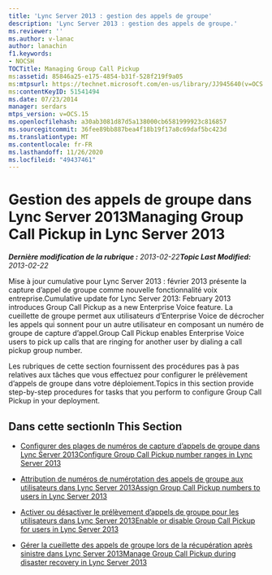```yaml
---
title: 'Lync Server 2013 : gestion des appels de groupe'
description: 'Lync Server 2013 : gestion des appels de groupe.'
ms.reviewer: ''
ms.author: v-lanac
author: lanachin
f1.keywords:
- NOCSH
TOCTitle: Managing Group Call Pickup
ms:assetid: 85846a25-e175-4854-b31f-528f219f9a05
ms:mtpsurl: https://technet.microsoft.com/en-us/library/JJ945640(v=OCS.15)
ms:contentKeyID: 51541494
ms.date: 07/23/2014
manager: serdars
mtps_version: v=OCS.15
ms.openlocfilehash: a30ab3081d87d5a138000cb6581999923c816857
ms.sourcegitcommit: 36fee89bb887bea4f18b19f17a8c69daf5bc423d
ms.translationtype: MT
ms.contentlocale: fr-FR
ms.lasthandoff: 11/26/2020
ms.locfileid: "49437461"
---
```

# <a name="managing-group-call-pickup-in-lync-server-2013"></a><span data-ttu-id="5b9ce-103">Gestion des appels de groupe dans Lync Server 2013</span><span class="sxs-lookup"><span data-stu-id="5b9ce-103">Managing Group Call Pickup in Lync Server 2013</span></span>

<div data-xmlns="http://www.w3.org/1999/xhtml">

<div class="topic" data-xmlns="http://www.w3.org/1999/xhtml" data-msxsl="urn:schemas-microsoft-com:xslt" data-cs="https://msdn.microsoft.com/">

<div data-asp="https://msdn2.microsoft.com/asp">



</div>

<div id="mainSection">

<div id="mainBody"><span data-ttu-id="5b9ce-104">

<span> </span></span><span class="sxs-lookup"><span data-stu-id="5b9ce-104">

<span> </span></span></span>

<span data-ttu-id="5b9ce-105">_**Dernière modification de la rubrique :** 2013-02-22_</span><span class="sxs-lookup"><span data-stu-id="5b9ce-105">_**Topic Last Modified:** 2013-02-22_</span></span>

<span data-ttu-id="5b9ce-106">Mise à jour cumulative pour Lync Server 2013 : février 2013 présente la capture d’appel de groupe comme nouvelle fonctionnalité voix entreprise.</span><span class="sxs-lookup"><span data-stu-id="5b9ce-106">Cumulative update for Lync Server 2013: February 2013 introduces Group Call Pickup as a new Enterprise Voice feature.</span></span> <span data-ttu-id="5b9ce-107">La cueillette de groupe permet aux utilisateurs d’Enterprise Voice de décrocher les appels qui sonnent pour un autre utilisateur en composant un numéro de groupe de capture d’appel.</span><span class="sxs-lookup"><span data-stu-id="5b9ce-107">Group Call Pickup enables Enterprise Voice users to pick up calls that are ringing for another user by dialing a call pickup group number.</span></span>

<span data-ttu-id="5b9ce-108">Les rubriques de cette section fournissent des procédures pas à pas relatives aux tâches que vous effectuez pour configurer le prélèvement d’appels de groupe dans votre déploiement.</span><span class="sxs-lookup"><span data-stu-id="5b9ce-108">Topics in this section provide step-by-step procedures for tasks that you perform to configure Group Call Pickup in your deployment.</span></span>

<div>

## <a name="in-this-section"></a><span data-ttu-id="5b9ce-109">Dans cette section</span><span class="sxs-lookup"><span data-stu-id="5b9ce-109">In This Section</span></span>

  - [<span data-ttu-id="5b9ce-110">Configurer des plages de numéros de capture d’appels de groupe dans Lync Server 2013</span><span class="sxs-lookup"><span data-stu-id="5b9ce-110">Configure Group Call Pickup number ranges in Lync Server 2013</span></span>](lync-server-2013-configure-group-call-pickup-number-ranges.md)

  - [<span data-ttu-id="5b9ce-111">Attribution de numéros de numérotation des appels de groupe aux utilisateurs dans Lync Server 2013</span><span class="sxs-lookup"><span data-stu-id="5b9ce-111">Assign Group Call Pickup numbers to users in Lync Server 2013</span></span>](lync-server-2013-assign-group-call-pickup-numbers-to-users.md)

  - [<span data-ttu-id="5b9ce-112">Activer ou désactiver le prélèvement d’appels de groupe pour les utilisateurs dans Lync Server 2013</span><span class="sxs-lookup"><span data-stu-id="5b9ce-112">Enable or disable Group Call Pickup for users in Lync Server 2013</span></span>](lync-server-2013-enable-or-disable-group-call-pickup-for-users.md)

  - [<span data-ttu-id="5b9ce-113">Gérer la cueillette des appels de groupe lors de la récupération après sinistre dans Lync Server 2013</span><span class="sxs-lookup"><span data-stu-id="5b9ce-113">Manage Group Call Pickup during disaster recovery in Lync Server 2013</span></span>](lync-server-2013-manage-group-call-pickup-during-disaster-recovery.md)

<span data-ttu-id="5b9ce-114"></div>

</div>

<span> </span>

</div>

</div>

</span><span class="sxs-lookup"><span data-stu-id="5b9ce-114"></div>

</div>

<span> </span>

</div>

</div>

</span></span></div>

